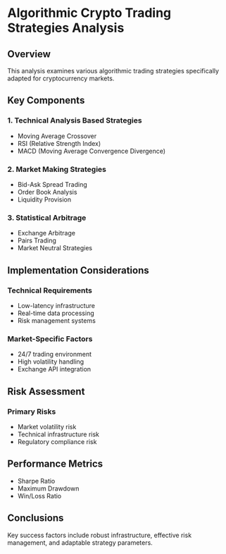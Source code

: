 # Algorithmic Crypto Trading Strategies Analysis

## Overview
This analysis examines various algorithmic trading strategies specifically adapted for cryptocurrency markets.

## Key Components

### 1. Technical Analysis Based Strategies
- Moving Average Crossover
- RSI (Relative Strength Index) 
- MACD (Moving Average Convergence Divergence)

### 2. Market Making Strategies
- Bid-Ask Spread Trading
- Order Book Analysis
- Liquidity Provision

### 3. Statistical Arbitrage
- Exchange Arbitrage
- Pairs Trading
- Market Neutral Strategies

## Implementation Considerations

### Technical Requirements
- Low-latency infrastructure
- Real-time data processing
- Risk management systems

### Market-Specific Factors
- 24/7 trading environment
- High volatility handling
- Exchange API integration

## Risk Assessment

### Primary Risks
- Market volatility risk
- Technical infrastructure risk
- Regulatory compliance risk

## Performance Metrics
- Sharpe Ratio
- Maximum Drawdown
- Win/Loss Ratio

## Conclusions
Key success factors include robust infrastructure, effective risk management, and adaptable strategy parameters.